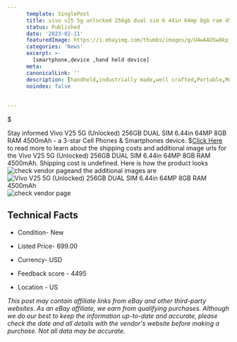 ```yaml
---
      template: SinglePost
      title: vivo v25 5g unlocked 256gb dual sim 6 44in 64mp 8gb ram 4500mah
      status: Published
      date: '2023-02-11'
      featuredImage: https://i.ebayimg.com/thumbs/images/g/U4wAAOSw8kpjdQee/s-l225.jpg
      categories: 'News'
      excerpt: >-
        [smartphone,device ,hand held device]
      meta:
      canonicalLink: ''
      description: [handheld,industrially made,well crafted,Portable,Mobile,Compact,Convenient,Lightweight,Maneuverable,Man-portable,Miniature,Carriable,Hand-held,Light,Holdable,Transportable,Mobile device,Pocket-sized,On-the-go,Wireless,Cordless,Compact size,Convenient size, smartphone,device ,hand held device]
      noindex: false
      
        
---
```

$

Stay informed Vivo V25 5G (Unlocked) 256GB DUAL SIM 6.44in 64MP 8GB RAM 4500mAh - a 3-star Cell Phones & Smartphones device.
$[Click Here](https://www.ebay.com/itm/185667029585?hash=item2b3a9e0a51%3Ag%3AU4wAAOSw8kpjdQee&mkevt=1&mkcid=1&mkrid=711-53200-19255-0&campid=%253CePNCampaignId%253E&customid=%253CreferenceId%253E&toolid=10049) to read more to learn about the shipping costs and additional image urls for the Vivo V25 5G (Unlocked) 256GB DUAL SIM 6.44in 64MP 8GB RAM 4500mAh. Shipping cost is undefined. Here is how the product looks ![check vendor page](https://i.ebayimg.com/thumbs/images/g/U4wAAOSw8kpjdQee/s-l225.jpg)and the additional images are![Vivo V25 5G (Unlocked) 256GB DUAL SIM 6.44in 64MP 8GB RAM 4500mAh](https://i.ebayimg.com/images/g/U4wAAOSw8kpjdQee/s-l1200.jpg)![check vendor page](https://origin-galleryplus.ebayimg.com/ws/web/185667029585_2_0_1/225x225.jpg,https://origin-galleryplus.ebayimg.com/ws/web/185667029585_3_0_1/225x225.jpg,https://origin-galleryplus.ebayimg.com/ws/web/185667029585_4_0_1/225x225.jpg,https://origin-galleryplus.ebayimg.com/ws/web/185667029585_5_0_1/225x225.jpg,https://origin-galleryplus.ebayimg.com/ws/web/185667029585_6_0_1/225x225.jpg,https://origin-galleryplus.ebayimg.com/ws/web/185667029585_7_0_1/225x225.jpg,https://origin-galleryplus.ebayimg.com/ws/web/185667029585_8_0_1/225x225.jpg)



 ## Technical Facts 



     
      

 - Condition- New 


      

 - Listed Price- 699.00 


      

 - Currency- USD 


      

 - Feedback score - 4495 


      

 - Location - US 


      
      

 *_This post may contain affiliate links from eBay and other third-party websites. As an eBay affiliate, we earn from qualifying purchases. Although we do our best to keep the information up-to-date and accurate, please check the date and all details with the vendor's website before making a purchase. Not all data may be accurate._*






